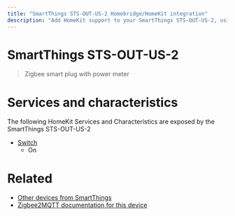 ```yaml
---
title: "SmartThings STS-OUT-US-2 Homebridge/HomeKit integration"
description: "Add HomeKit support to your SmartThings STS-OUT-US-2, using Homebridge, Zigbee2MQTT and homebridge-z2m."
---
```

<!---
This file has been GENERATED using src/docgen/docgen.ts
DO NOT EDIT THIS FILE MANUALLY!
-->
# SmartThings STS-OUT-US-2
> Zigbee smart plug with power meter


# Services and characteristics
The following HomeKit Services and Characteristics are exposed by
the SmartThings STS-OUT-US-2

* [Switch](../../switch.md)
  * On


# Related
* [Other devices from SmartThings](../index.md#smartthings)
* [Zigbee2MQTT documentation for this device](https://www.zigbee2mqtt.io/devices/STS-OUT-US-2.html)
